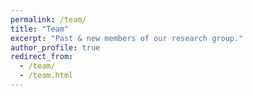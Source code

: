 ```yaml
---
permalink: /team/
title: "Team"
excerpt: "Past & new members of our research group."
author_profile: true
redirect_from: 
  - /team/
  - /team.html
---
```




